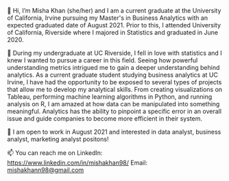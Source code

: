 👋 Hi, I’m Misha Khan (she/her) and I am a current graduate at the University of California, Irvine pursuing my Master's in Business Analytics with an expected graduated date of August 2021. 
Prior to this, I attended University of California, Riverside where I majored in Statistics and graduated in June 2020. 

🌱 During my undergraduate at UC Riverside, I fell in love with statistics and I knew I wanted to pursue a career in this field. Seeing how powerful understanding metrics intrigued me to gain a deeper understanding behind analytics. As a current graduate student studying business analytics at UC Irvine, I have had the opportunity to be exposed to several types of projects that allow me to develop my analytical skills. From creating visualizations on Tableau, performing machine learning algorithms in Python, and running analysis on R, I am amazed at how data can be manipulated into something meaningful. Analytics has the ability to pinpoint a specific error in an overall issue and guide companies to become more efficient in their system.

👀 I am open to work in August 2021 and interested in data analyst, business analyst, marketing analyst positons!

📫 You can reach me on
  LinkedIn: https://www.linkedin.com/in/mishakhan98/ 
  Email: mishakhann98@gmail.com

<!---
mkhan58/mkhan58 is a ✨ special ✨ repository because its `README.md` (this file) appears on your GitHub profile.
You can click the Preview link to take a look at your changes.
--->
